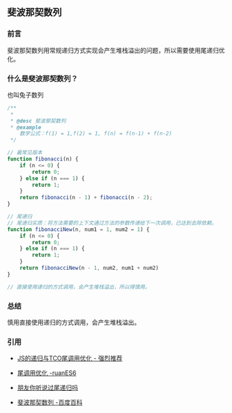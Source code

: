 ## 斐波那契数列

### 前言

斐波那契数列用常规递归方式实现会产生堆栈溢出的问题，所以需要使用尾递归优化。

### 什么是斐波那契数列？

也叫兔子数列

```js
/**
 *
 * @desc 斐波那契数列
 * @example
    数学公式：f(1) = 1,f(2) = 1, f(n) = f(n-1) + f(n-2)
 */

// 最常见版本
function fibonacci(n) {
    if (n <= 0) {
        return 0;
    } else if (n === 1) {
        return 1;
    }
    return fibonacci(n - 1) + fibonacci(n - 2);
}

// 尾递归
// 尾递归实质：将方法需要的上下文通过方法的参数传递给下一次调用，已达到去除依赖。
function fibonacciNew(n, num1 = 1, num2 = 1) {
    if (n <= 0) {
        return 0;
    } else if (n === 1) {
        return 1;
    }
    return fibonacciNew(n - 1, num2, num1 + num2)
}

// 直接使用递归的方式调用，会产生堆栈溢出，所以得慎用。

```
### 总结

慎用直接使用递归的方式调用，会产生堆栈溢出。

### 引用

- [JS的递归与TCO尾调用优化 - 强烈推荐](https://segmentfault.com/a/1190000004018047)

- [尾调用优化 -ruanES6](http://es6.ruanyifeng.com/#docs/function#%E5%B0%BE%E8%B0%83%E7%94%A8%E4%BC%98%E5%8C%96)

- [朋友你听说过尾递归吗](http://imweb.io/topic/584d33049be501ba17b10aaf)

- [斐波那契数列 -百度百科](https://baike.baidu.com/item/%E6%96%90%E6%B3%A2%E9%82%A3%E5%A5%91%E6%95%B0%E5%88%97/99145)
